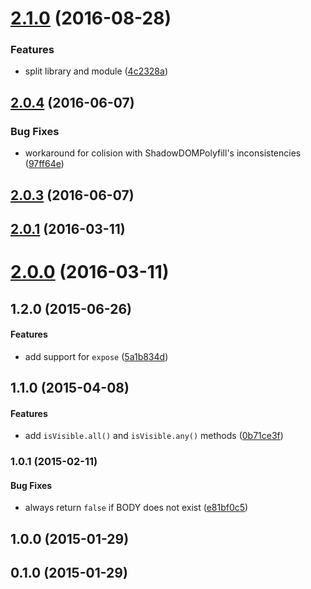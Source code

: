 <a name="2.1.0"></a>
# [2.1.0](https://github.com/fczbkk/isvisible/compare/v2.0.4...v2.1.0) (2016-08-28)


### Features

* split library and module ([4c2328a](https://github.com/fczbkk/isvisible/commit/4c2328a))



<a name="2.0.4"></a>
## [2.0.4](https://github.com/fczbkk/isvisible/compare/v2.0.3...v2.0.4) (2016-06-07)


### Bug Fixes

* workaround for colision with ShadowDOMPolyfill's inconsistencies ([97ff64e](https://github.com/fczbkk/isvisible/commit/97ff64e))



<a name="2.0.3"></a>
## [2.0.3](https://github.com/fczbkk/isvisible/compare/v2.0.2...v2.0.3) (2016-06-07)



<a name="2.0.1"></a>
## [2.0.1](https://github.com/fczbkk/isvisible/compare/v2.0.0...v2.0.1) (2016-03-11)




<a name="2.0.0"></a>
# [2.0.0](https://github.com/fczbkk/isvisible/compare/v1.3.0...v2.0.0) (2016-03-11)




<a name="1.2.0"></a>
## 1.2.0 (2015-06-26)


#### Features

* add support for `expose` ([5a1b834d](https://github.com/fczbkk/isvisible/commit/5a1b834d50cb67d581b88a5f094ccef3667f2246))


<a name="1.1.0"></a>
## 1.1.0 (2015-04-08)


#### Features

* add `isVisible.all()` and `isVisible.any()` methods ([0b71ce3f](https://github.com/fczbkk/isvisible/commit/0b71ce3f49024727acb08b12a1334de4dc0966e5))


<a name="1.0.1"></a>
### 1.0.1 (2015-02-11)


#### Bug Fixes

* always return `false` if BODY does not exist ([e81bf0c5](https://github.com/fczbkk/isvisible/commit/e81bf0c5de3598c71323daba2b0e75033743508d))


<a name="1.0.0"></a>
## 1.0.0 (2015-01-29)


<a name="0.1.0"></a>
## 0.1.0 (2015-01-29)

